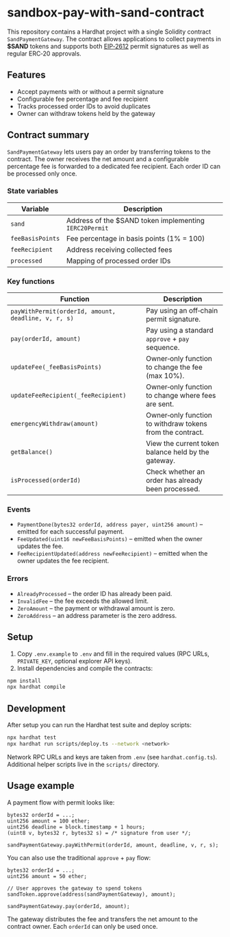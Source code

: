 # sandbox-pay-with-sand-contract

This repository contains a Hardhat project with a single Solidity contract `SandPaymentGateway`. The contract allows applications to collect payments in **$SAND** tokens and supports both [EIP‑2612](https://eips.ethereum.org/EIPS/eip-2612) permit signatures as well as regular ERC‑20 approvals.

## Features

- Accept payments with or without a permit signature
- Configurable fee percentage and fee recipient
- Tracks processed order IDs to avoid duplicates
- Owner can withdraw tokens held by the gateway

## Contract summary

`SandPaymentGateway` lets users pay an order by transferring tokens to the contract. The owner receives the net amount and a configurable percentage fee is forwarded to a dedicated fee recipient. Each order ID can be processed only once.

### State variables

| Variable | Description |
|----------|-------------|
| `sand` | Address of the $SAND token implementing `IERC20Permit` |
| `feeBasisPoints` | Fee percentage in basis points (1% = 100) |
| `feeRecipient` | Address receiving collected fees |
| `processed` | Mapping of processed order IDs |

### Key functions

| Function | Description |
|----------|-------------|
| `payWithPermit(orderId, amount, deadline, v, r, s)` | Pay using an off‑chain permit signature. |
| `pay(orderId, amount)` | Pay using a standard `approve` + `pay` sequence. |
| `updateFee(_feeBasisPoints)` | Owner‑only function to change the fee (max 10%). |
| `updateFeeRecipient(_feeRecipient)` | Owner‑only function to change where fees are sent. |
| `emergencyWithdraw(amount)` | Owner‑only function to withdraw tokens from the contract. |
| `getBalance()` | View the current token balance held by the gateway. |
| `isProcessed(orderId)` | Check whether an order has already been processed. |

### Events

- `PaymentDone(bytes32 orderId, address payer, uint256 amount)` – emitted for each successful payment.
- `FeeUpdated(uint16 newFeeBasisPoints)` – emitted when the owner updates the fee.
- `FeeRecipientUpdated(address newFeeRecipient)` – emitted when the owner updates the fee recipient.

### Errors

- `AlreadyProcessed` – the order ID has already been paid.
- `InvalidFee` – the fee exceeds the allowed limit.
- `ZeroAmount` – the payment or withdrawal amount is zero.
- `ZeroAddress` – an address parameter is the zero address.

## Setup

1. Copy `.env.example` to `.env` and fill in the required values (RPC URLs, `PRIVATE_KEY`, optional explorer API keys).
2. Install dependencies and compile the contracts:

```bash
npm install
npx hardhat compile
```

## Development

After setup you can run the Hardhat test suite and deploy scripts:

```bash
npx hardhat test
npx hardhat run scripts/deploy.ts --network <network>
```

Network RPC URLs and keys are taken from `.env` (see `hardhat.config.ts`). Additional helper scripts live in the `scripts/` directory.

## Usage example

A payment flow with permit looks like:

```solidity
bytes32 orderId = ...;
uint256 amount = 100 ether;
uint256 deadline = block.timestamp + 1 hours;
(uint8 v, bytes32 r, bytes32 s) = /* signature from user */;

sandPaymentGateway.payWithPermit(orderId, amount, deadline, v, r, s);
```

You can also use the traditional `approve` + `pay` flow:

```solidity
bytes32 orderId = ...;
uint256 amount = 50 ether;

// User approves the gateway to spend tokens
sandToken.approve(address(sandPaymentGateway), amount);

sandPaymentGateway.pay(orderId, amount);
```

The gateway distributes the fee and transfers the net amount to the contract owner. Each `orderId` can only be used once.
